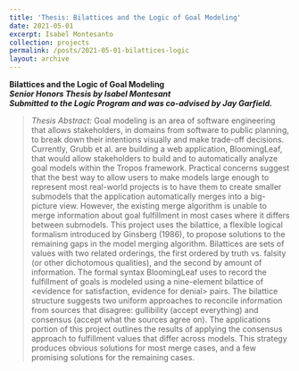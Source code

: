 ```yaml
---
title: 'Thesis: Bilattices and the Logic of Goal Modeling'
date: 2021-05-01
excerpt: Isabel Montesanto
collection: projects
permalink: /posts/2021-05-01-bilattices-logic
layout: archive
---
```


**Bilattices and the Logic of Goal Modeling**  
**_Senior Honors Thesis by Isabel Montesant_**   
**_Submitted to the Logic Program and was co-advised by Jay Garfield._**


>_Thesis Abstract:_
Goal modeling is an area of software engineering that allows stakeholders, in domains from software to public planning, to break down their intentions visually and make trade-off decisions. Currently, Grubb et al. are building a web application, BloomingLeaf, that would allow stakeholders to build and to automatically analyze goal models within the Tropos framework. Practical concerns suggest that the best way to allow users to make models large enough to represent most real-world projects is to have them to create smaller submodels that the application automatically merges into a big-picture view. However, the existing merge algorithm is unable to merge information about goal fulfillment in most cases where it differs between submodels.
This project uses the bilattice, a flexible logical formalism introduced by Ginsberg (1986), to propose solutions to the remaining gaps in the model merging algorithm. Bilattices are sets of values with two related orderings, the first ordered by truth vs. falsity (or other dichotomous qualities), and the second by amount of information. The formal syntax BloomingLeaf uses to record the fulfillment of goals is modeled using a nine-element bilattice of &lt;evidence for satisfaction, evidence for denial&gt; pairs. The bilattice structure suggests two uniform approaches to reconcile information from sources that disagree: gullibility (accept everything) and consensus (accept what the sources agree on). The applications portion of this project outlines the results of applying the consensus approach to fulfillment values that differ across models. This strategy produces obvious solutions for most merge cases, and a few promising solutions for the remaining cases. 

